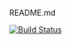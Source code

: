 README.md


[![Build Status](https://travis-ci.org/bensternthal/kb.js.svg)](https://travis-ci.org/bensternthal/kb.js)
